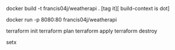 docker build -t francis04j/weatherapi .
[tag it][ build-context is dot]

docker run -p 8080:80 francis04j/weatherapi

 
terraform init
terraform plan
terraform apply
terraform destroy

setx 